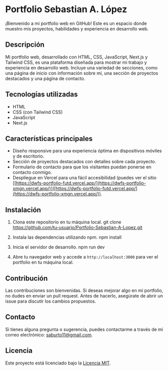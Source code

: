 # Portfolio Sebastian A. López


¡Bienvenido a mi portfolio web en GitHub! Este es un espacio donde muestro mis proyectos, habilidades y experiencia en desarrollo web.

## Descripción

Mi portfolio web, desarrollado con HTML, CSS, JavaScript, Next.js y Tailwind CSS, es una plataforma diseñada para mostrar mi trabajo y experiencia en desarrollo web. Incluye una variedad de secciones, como una página de inicio con información sobre mí, una sección de proyectos destacados y una página de contacto.

## Tecnologías utilizadas

- HTML
- CSS (con Tailwind CSS)
- JavaScript
- Next.js

## Características principales

- Diseño responsive para una experiencia óptima en dispositivos móviles y de escritorio.
- Sección de proyectos destacados con detalles sobre cada proyecto.
- Formulario de contacto para que los visitantes puedan ponerse en contacto conmigo.
- Despliegue en Vercel para una fácil accesibilidad (puedes ver el sitio [[https://dwfs-portfolio-futd.vercel.app/](https://dwfs-portfolio-xmgn.vercel.app/)]([https://dwfs-portfolio-futd.vercel.app/](https://dwfs-portfolio-xmgn.vercel.app/)).

## Instalación

1. Clona este repositorio en tu máquina local.
git clone https://github.com/tu-usuario/Portfolio-Sebastian-A-Lopez.git

2. Instala las dependencias utilizando npm.
npm install

3. Inicia el servidor de desarrollo.
npm run dev

4. Abre tu navegador web y accede a `http://localhost:3000` para ver el portfolio en tu máquina local.

## Contribución

Las contribuciones son bienvenidas. Si deseas mejorar algo en mi portfolio, no dudes en enviar un pull request. Antes de hacerlo, asegúrate de abrir un issue para discutir los cambios propuestos.

## Contacto

Si tienes alguna pregunta o sugerencia, puedes contactarme a través de mi correo electrónico: [saburto11@gmail.com](mailto:saburto11@gmail.com).

## Licencia

Este proyecto está licenciado bajo la [Licencia MIT](LICENSE).
